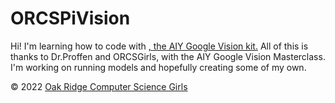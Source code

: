 # ORCSPiVision
Hi! I'm learning how to code with <a href="https://aiyprojects.withgoogle.com/vision/">, the AIY Google Vision kit.</a> All of this is thanks to Dr.Proffen and ORCSGirls, with the AIY Google Vision Masterclass. I'm working on running models and hopefully creating some of my own.

&copy; 2022 <a href="https://www.orcsgirls.org">Oak Ridge Computer Science Girls</a>

